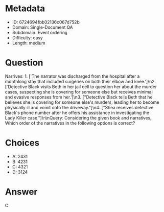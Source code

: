 # Metadata

- ID: 6724694fbb02136c067d752b
- Domain: Single-Document QA
- Subdomain: Event ordering
- Difficulty: easy
- Length: medium

# Question

Narrives: 1. ['The narrator was discharged from the hospital after a monthlong stay that included surgeries on both their elbow and knee.']\n2. ['Detective Black visits Beth in her jail cell to question her about the murder cases, suspecting she is covering for someone else but receives minimal and evasive responses from her.']\n3. [\"Detective Black tells Beth that he believes she is covering for someone else's murders, leading her to become physically ill and vomit onto the driveway.\"]\n4. [\"Shea receives detective Black's phone number after he offers his assistance in investigating the Lady Killer case.\"]\n\nQuery: Considering the given book and narratives, Which order of the narratives in the following options is correct?

# Choices

- A: 2431
- B: 4231
- C: 4321
- D: 3124

# Answer

C
